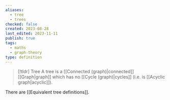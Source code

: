 ```yaml
---
aliases:
  - tree
  - trees
checked: false
created: 2023-08-28
last_edited: 2023-11-11
publish: true
tags:
  - maths
  - graph-theory
type: definition
---
```


> [!tldr] Tree
  A tree is a [[Connected (graph)|connected]] [[Graph|graph]] which has no [[Cycle (graph)|cycles]] (i.e. is [[Acyclic graph|acyclic]]).

There are [[Equivalent tree definitions]].
